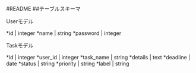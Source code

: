 #README
##テーブルスキーマ

Userモデル

*id | integer
*name | string
*password | integer

Taskモデル

*id | integer
*user_id | integer
*task_name | string
*details | text
*deadline | date
*status | string
*priority | string
*label | string

